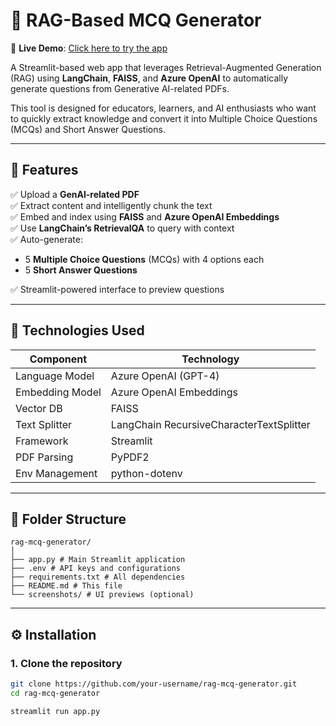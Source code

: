 # 📘 RAG-Based MCQ Generator

🚀 **Live Demo**: [Click here to try the app](https://mcq-generator-ehcuhgb7gpbfg7g2.centralindia-01.azurewebsites.net/)

A Streamlit-based web app that leverages Retrieval-Augmented Generation (RAG) using **LangChain**, **FAISS**, and **Azure OpenAI** to automatically generate questions from Generative AI-related PDFs.

This tool is designed for educators, learners, and AI enthusiasts who want to quickly extract knowledge and convert it into Multiple Choice Questions (MCQs) and Short Answer Questions.

---

## 🎯 Features

✅ Upload a **GenAI-related PDF**  
✅ Extract content and intelligently chunk the text  
✅ Embed and index using **FAISS** and **Azure OpenAI Embeddings**  
✅ Use **LangChain’s RetrievalQA** to query with context  
✅ Auto-generate:
- 5 **Multiple Choice Questions** (MCQs) with 4 options each
- 5 **Short Answer Questions**

✅ Streamlit-powered interface to preview questions

---

## 🧠 Technologies Used

| Component      | Technology        |
|----------------|-------------------|
| Language Model | Azure OpenAI (GPT-4) |
| Embedding Model| Azure OpenAI Embeddings |
| Vector DB      | FAISS             |
| Text Splitter  | LangChain RecursiveCharacterTextSplitter |
| Framework      | Streamlit         |
| PDF Parsing    | PyPDF2            |
| Env Management | python-dotenv     |

---

## 📁 Folder Structure
```
rag-mcq-generator/
│
├── app.py # Main Streamlit application
├── .env # API keys and configurations
├── requirements.txt # All dependencies
├── README.md # This file
└── screenshots/ # UI previews (optional)
```

---

## ⚙️ Installation

### 1. Clone the repository

```bash
git clone https://github.com/your-username/rag-mcq-generator.git
cd rag-mcq-generator
```
```
streamlit run app.py
```
